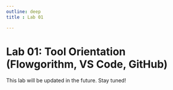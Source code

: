 ```yaml
---
outline: deep
title : Lab 01

---
```


# Lab 01: Tool Orientation (Flowgorithm, VS Code, GitHub)


This lab will be updated in the future. Stay tuned!

